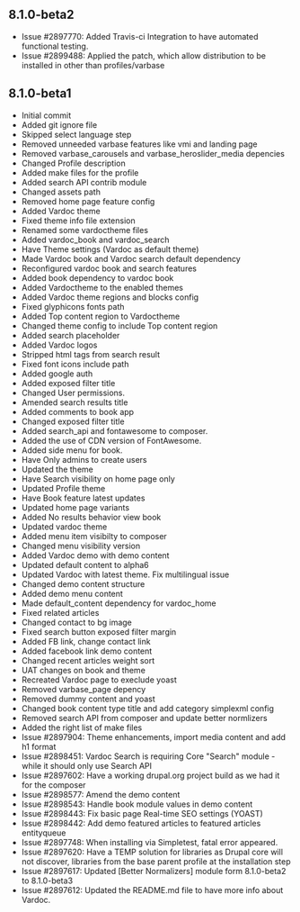 ## 8.1.0-beta2
* Issue #2897770: Added Travis-ci Integration to have
                  automated functional testing.
* Issue #2899488: Applied the patch, which allow distribution to be installed
                  in other than profiles/varbase

## 8.1.0-beta1
* Initial commit
* Added git ignore file
* Skipped select language step
* Removed unneeded varbase features like vmi and landing page
* Removed varbase_carousels and varbase_heroslider_media depencies
* Changed Profile description
* Added make files for the profile
* Added search API contrib module
* Changed assets path
* Removed home page feature config
* Added Vardoc theme
* Fixed theme info file extension
* Renamed some vardoctheme files
* Added vardoc_book and vardoc_search
* Have Theme settings (Vardoc as default theme)
* Made Vardoc book and Vardoc search default dependency
* Reconfigured vardoc book and search features
* Added book dependency to vardoc book
* Added Vardoctheme to the enabled themes
* Added Vardoc theme regions and blocks config
* Fixed glyphicons fonts path
* Added Top content region to Vardoctheme
* Changed theme config to include Top content region
* Added search placeholder
* Added Vardoc logos
* Stripped html tags from search result
* Fixed font icons include path
* Added google auth
* Added exposed filter title
* Changed User permissions.
* Amended search results title
* Added comments to book app
* Changed exposed filter title
* Added search_api and fontawesome to composer.
* Added the use of CDN version of FontAwesome.
* Added side menu for book.
* Have Only admins to create users
* Updated the theme
* Have Search visibility on home page only
* Updated Profile theme
* Have Book feature latest updates
* Updated home page variants
* Added No results behavior view book
* Updated vardoc theme
* Added menu item visibilty to composer
* Changed menu visibility version
* Added Vardoc demo with demo content
* Updated default content to alpha6
* Updated Vardoc with latest theme. Fix multilingual issue
* Changed demo content structure
* Added demo menu content
* Made default_content dependency for vardoc_home
* Fixed related articles
* Changed contact to bg image
* Fixed search button exposed filter margin
* Added FB link, change contact link
* Added facebook link demo content
* Changed recent articles weight sort
* UAT changes on book and theme
* Recreated Vardoc page to execlude yoast
* Removed varbase_page depency
* Removed dummy content and yoast
* Changed book content type title and add category simplexml config
* Removed search API from composer and update better normlizers
* Added the right list of make files
* Issue #2897904: Theme enhancements, import media content and add h1 format
* Issue #2898451: Vardoc Search is requiring Core "Search" module - while
                  it should only use Search API
* Issue #2897602: Have a working drupal.org project build as we had it for
                  the composer
* Issue #2898577: Amend the demo content
* Issue #2898543: Handle book module values in demo content
* Issue #2898443: Fix basic page Real-time SEO settings (YOAST)
* Issue #2898442: Add demo featured articles to featured articles entityqueue
* Issue #2897748: When installing via Simpletest, fatal error appeared.
* Issue #2897620: Have a TEMP solution for libraries as Drupal core will not
                  discover, libraries from the base parent profile at the
                  installation step
* Issue #2897617: Updated [Better Normalizers] module
                  form 8.1.0-beta2 to 8.1.0-beta3
* Issue #2897612: Updated the README.md file to have more info about Vardoc.